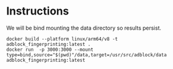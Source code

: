 # Instructions
We will be bind mounting the data directory so results persist.
```
docker build --platform linux/arm64/v8 -t adblock_fingerprinting:latest .
docker run  -p 3000:3000 --mount type=bind,source="$(pwd)"/data,target=/usr/src/adblock/data adblock_fingerprinting:latest
```
